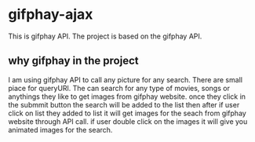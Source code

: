 # gifphay-ajax
This is gifphay API. The project is based on the gifphay API. 
## why gifphay in the project
I am using gifphay API to call any picture for any search. There are small piace for queryURl. The can search for any type of movies, songs or anythings they like to get images from gifphay website. once they click in the submmit button the search will be added to the list then after if user click on list they added to list it will get images for the seach from gifphay website through API call. 
if user double click on the images it will give you animated images for the search.